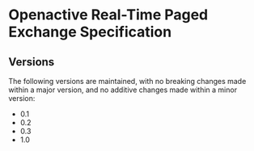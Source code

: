 # Openactive Real-Time Paged Exchange Specification

## Versions

The following versions are maintained, with no breaking changes made within a major version, and no additive changes made within a minor version:

- 0.1
- 0.2
- 0.3
- 1.0
